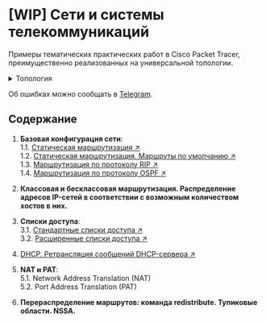 # [WIP] Сети и системы телекоммуникаций 
Примеры тематических практических работ в Cisco Packet Tracer, преимущественно реализованных на универсальной топологии.

<details>
  <summary>Топология</summary>

  ![topology](https://i.imgur.com/rasnj1N.png)
</details>

Об ошибках можно сообщать в [Telegram](https://bit.ly/3X40VCN).

## Содержание
1. **Базовая конфигурация сети**:  
    1.1. [Статическая маршрутизация ↗](1.1-static-routing.md)  
    1.2. [Статическая маршрутизация. Маршруты по умолчанию ↗](1.2-static-routing-default-routes.md)  
    1.3. [Маршрутизация по протоколу RIP ↗](1.3-rip-routing.md)  
    1.4. [Маршрутизация по протоколу OSPF ↗](1.4-ospf-routing.md)  

2. **Классовая и бесклассовая маршрутизация. Распределение адресов IP-сетей в соответствии с возможным количеством хостов в них.**  

3. **Списки доступа**:  
    3.1. [Стандартные списки доступа ↗](3.1-acl.md)  
    3.2. [Расширенные списки доступа ↗](3.2-extended-acl.md)  

4. [DHCP. Ретрансляция сообщений DHCP-сервера ↗](4-dhcp.md)  

5. **NAT и PAT**:  
    5.1. Network Address Translation (NAT)  
    5.2. Port Address Translation (PAT)

6. **Перераспределение маршрутов: команда redistribute. Тупиковые области. NSSA.**